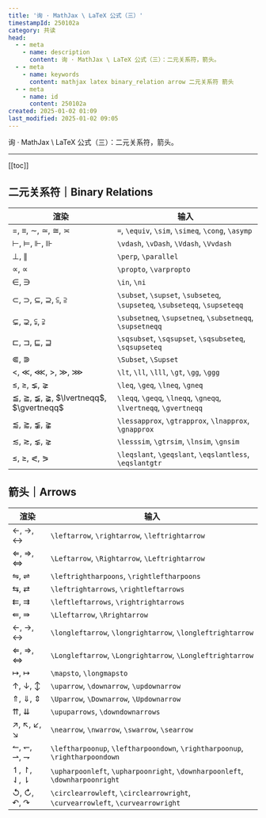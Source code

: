 ```yaml
---
title: '询 · MathJax \ LaTeX 公式（三）'
timestampId: 250102a
category: 共读
head:
  - - meta
    - name: description
      content: 询 · MathJax \ LaTeX 公式（三）：二元关系符，箭头。
  - - meta
    - name: keywords
      content: mathjax latex binary_relation arrow 二元关系符 箭头
  - - meta
    - name: id
      content: 250102a
created: 2025-01-02 01:09
last_modified: 2025-01-02 09:05
---
```


询 · MathJax \ LaTeX 公式（三）：二元关系符，箭头。

---

[[toc]]

## 二元关系符｜Binary Relations

| 渲染                                                                         | 输入                                                                         |
| -------------------------------------------------------------------------- | -------------------------------------------------------------------------- |
| $=$, $\equiv$, $\sim$, $\simeq$, $\cong$, $\asymp$                         | `=`, `\equiv`, `\sim`, `\simeq`, `\cong`, `\asymp`                         |
| $\vdash$, $\vDash$, $\Vdash$, $\Vvdash$                                    | `\vdash`, `\vDash`, `\Vdash`, `\Vvdash`                                    |
| $\perp$, $\parallel$                                                       | `\perp`, `\parallel`                                                       |
| $\propto$, $\varpropto$                                                    | `\propto`, `\varpropto`                                                    |
| $\in$, $\ni$                                                               | `\in`, `\ni`                                                               |
| $\subset$, $\supset$, $\subseteq$, $\supseteq$, $\subseteqq$, $\supseteqq$ | `\subset`, `\supset`, `\subseteq`, `\supseteq`, `\subseteqq`, `\supseteqq` |
| $\subsetneq$, $\supsetneq$, $\subsetneqq$, $\supsetneqq$                   | `\subsetneq`, `\supsetneq`, `\subsetneqq`, `\supsetneqq`                   |
| $\sqsubset$, $\sqsupset$, $\sqsubseteq$, $\sqsupseteq$                     | `\sqsubset`, `\sqsupset`, `\sqsubseteq`, `\sqsupseteq`                     |
| $\Subset$, $\Supset$                                                       | `\Subset`, `\Supset`                                                       |
| $\lt$, $\ll$, $\lll$, $\gt$, $\gg$, $\ggg$                                 | `\lt`, `\ll`, `\lll`, `\gt`, `\gg`, `\ggg`                                 |
| $\leq$, $\geq$, $\lneq$, $\gneq$                                           | `\leq`, `\geq`, `\lneq`, `\gneq`                                           |
| $\leqq$, $\geqq$, $\lneqq$, $\gneqq$, $\lvertneqq$, $\gvertneqq$           | `\leqq`, `\geqq`, `\lneqq`, `\gneqq`, `\lvertneqq`, `\gvertneqq`           |
| $\lessapprox$, $\gtrapprox$, $\lnapprox$, $\gnapprox$                      | `\lessapprox`, `\gtrapprox`, `\lnapprox`, `\gnapprox`                      |
| $\lesssim$, $\gtrsim$, $\lnsim$, $\gnsim$                                  | `\lesssim`, `\gtrsim`, `\lnsim`, `\gnsim`                                  |
| $\leqslant$, $\geqslant$, $\eqslantless$, $\eqslantgtr$                    | `\leqslant`, `\geqslant`, `\eqslantless`, `\eqslantgtr`                    |

## 箭头｜Arrows

| 渲染                                                                             | 输入                                                                             |
| ------------------------------------------------------------------------------ | ------------------------------------------------------------------------------ |
| $\leftarrow$, $\rightarrow$, $\leftrightarrow$                                 | `\leftarrow`, `\rightarrow`, `\leftrightarrow`                                 |
| $\Leftarrow$, $\Rightarrow$, $\Leftrightarrow$                                 | `\Leftarrow`, `\Rightarrow`, `\Leftrightarrow`                                 |
| $\leftrightharpoons$, $\rightleftharpoons$                                     | `\leftrightharpoons`, `\rightleftharpoons`                                     |
| $\leftrightarrows$, $\rightleftarrows$                                         | `\leftrightarrows`, `\rightleftarrows`                                         |
| $\leftleftarrows$, $\rightrightarrows$                                         | `\leftleftarrows`, `\rightrightarrows`                                         |
| $\Lleftarrow$, $\Rrightarrow$                                                  | `\Lleftarrow`, `\Rrightarrow`                                                  |
| $\longleftarrow$, $\longrightarrow$, $\longleftrightarrow$                     | `\longleftarrow`, `\longrightarrow`, `\longleftrightarrow`                     |
| $\Longleftarrow$, $\Longrightarrow$, $\Longleftrightarrow$                     | `\Longleftarrow`, `\Longrightarrow`, `\Longleftrightarrow`                     |
| $\mapsto$, $\longmapsto$                                                       | `\mapsto`, `\longmapsto`                                                       |
| $\uparrow$, $\downarrow$, $\updownarrow$                                       | `\uparrow`, `\downarrow`, `\updownarrow`                                       |
| $\Uparrow$, $\Downarrow$, $\Updownarrow$                                       | `\Uparrow`, `\Downarrow`, `\Updownarrow`                                       |
| $\upuparrows$, $\downdownarrows$                                               | `\upuparrows`, `\downdownarrows`                                               |
| $\nearrow$, $\nwarrow$, $\swarrow$, $\searrow$                                 | `\nearrow`, `\nwarrow`, `\swarrow`, `\searrow`                                 |
| $\leftharpoonup$, $\leftharpoondown$, $\rightharpoonup$, $\rightharpoondown$   | `\leftharpoonup`, `\leftharpoondown`, `\rightharpoonup`, `\rightharpoondown`   |
| $\upharpoonleft$, $\upharpoonright$, $\downharpoonleft$, $\downharpoonright$   | `\upharpoonleft`, `\upharpoonright`, `\downharpoonleft`, `\downharpoonright`   |
| $\circlearrowleft$, $\circlearrowright$, $\curvearrowleft$, $\curvearrowright$ | `\circlearrowleft`, `\circlearrowright`, `\curvearrowleft`, `\curvearrowright` |
